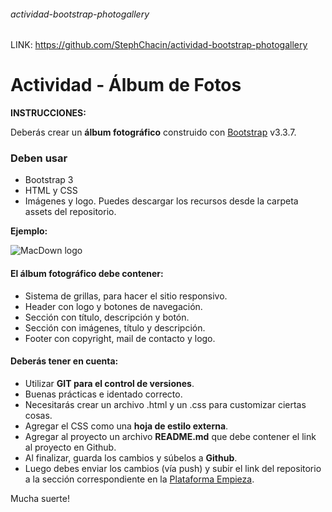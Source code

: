 ﻿###### actividad-bootstrap-photogallery

LINK: https://github.com/StephChacin/actividad-bootstrap-photogallery

# Actividad - Álbum de Fotos

**INSTRUCCIONES:**

Deberás crear un **álbum fotográfico** construido con [Bootstrap](http://getbootstrap.com/docs/3.3/) v3.3.7.

### Deben usar

- Bootstrap 3
- HTML y CSS
- Imágenes y logo. Puedes descargar los recursos desde la carpeta assets del repositorio.

**Ejemplo:**

![MacDown logo](assets/images/sample.png)

#### El álbum fotográfico debe contener:

- Sistema de grillas, para hacer el sitio responsivo.
- Header con logo y botones de navegación.
- Sección con título, descripción y botón.
- Sección con imágenes, título y descripción.
- Footer con copyright, mail de contacto y logo.

#### Deberás tener en cuenta:
- Utilizar **GIT para el control de versiones**.
- Buenas prácticas e identado correcto.
- Necesitarás crear un archivo .html y un .css para customizar ciertas cosas.
- Agregar el CSS como una **hoja de estilo externa**.
- Agregar al proyecto un archivo **README.md** que debe contener el link al proyecto en Github.
- Al finalizar, guarda los cambios y súbelos a **Github**.
- Luego debes enviar los cambios (vía push) y subir el link del repositorio a la sección correspondiente en la [Plataforma Empieza](https://empieza.desafiolatam.com "Desafío Latam").

Mucha suerte!